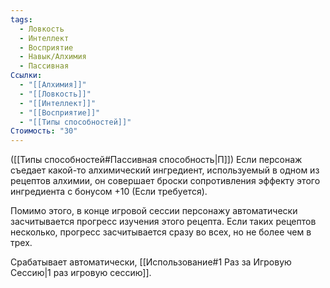 ```yaml
---
tags:
  - Ловкость
  - Интеллект
  - Восприятие
  - Навык/Алхимия
  - Пассивная
Ссылки:
  - "[[Алхимия]]"
  - "[[Ловкость]]"
  - "[[Интеллект]]"
  - "[[Восприятие]]"
  - "[[Типы способностей]]"
Стоимость: "30"
---
```

([[Типы способностей#Пассивная способность|П]]) Если персонаж съедает какой-то алхимический ингредиент, используемый в одном из рецептов алхимии, он совершает броски сопротивления эффекту этого ингредиента с бонусом +10 (Если требуется).

Помимо этого, в конце игровой сессии персонажу автоматически засчитывается прогресс изучения этого рецепта. Если таких рецептов несколько, прогресс засчитывается сразу во всех, но не более чем в трех.

Срабатывает автоматически, [[Использование#1 Раз за Игровую Сессию|1 раз игровую сессию]]. 
